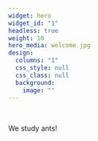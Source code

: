 ```yaml
---
widget: hero
widget_id: "1"
headless: true
weight: 10
hero_media: welcome.jpg
design:
  columns: "1"
  css_style: null
  css_class: null
  background:
    image: ""
---
```

 <br>

We study ants!
